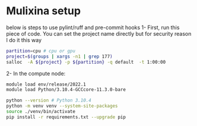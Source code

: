 # Mulixina setup
below is steps to use pylint/ruff and pre-commit hooks
1- First, run this piece of code. You can set the project name directly but for security reason I do it this way
```bash
partition=cpu # cpu or gpu
project=$(groups | xargs -n1 | grep 177)
salloc  -A ${project} -p ${partition} -q default  -t 1:00:00
```
2- In the compute node:
```bash
module load env/release/2022.1
module load Python/3.10.4-GCCcore-11.3.0-bare

python --version # Python 3.10.4
python -m venv venv --system-site-packages
source ./venv/bin/activate
pip install -r requirements.txt --upgrade pip
```
